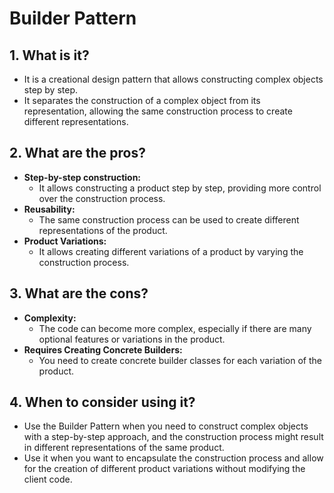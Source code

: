 # Builder Pattern

## 1. What is it?
- It is a creational design pattern that allows constructing complex objects step by step.
- It separates the construction of a complex object from its representation, allowing the same construction process to create different representations.

## 2. What are the pros?
- **Step-by-step construction:**
    - It allows constructing a product step by step, providing more control over the construction process.
- **Reusability:**
    - The same construction process can be used to create different representations of the product.
- **Product Variations:**
    - It allows creating different variations of a product by varying the construction process.

## 3. What are the cons?
- **Complexity:**
    - The code can become more complex, especially if there are many optional features or variations in the product.
- **Requires Creating Concrete Builders:**
    - You need to create concrete builder classes for each variation of the product.

## 4. When to consider using it?
- Use the Builder Pattern when you need to construct complex objects with a step-by-step approach, and the construction process might result in different representations of the same product.
- Use it when you want to encapsulate the construction process and allow for the creation of different product variations without modifying the client code.
